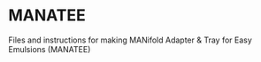 # MANATEE
Files and instructions for making MANifold Adapter &amp; Tray for Easy Emulsions (MANATEE)
